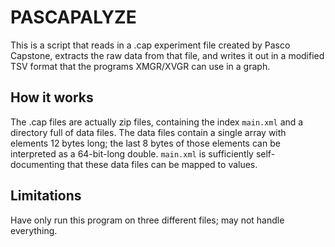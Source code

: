 
# PASCAPALYZE

This is a script that reads in a .cap experiment file created by Pasco Capstone,
extracts the raw data from that file, and writes it out in a modified TSV format
that the programs XMGR/XVGR can use in a graph.

## How it works
The .cap files are actually zip files, containing the index `main.xml` and 
a directory full of data files. The data files contain a single array with
elements 12 bytes long; the last 8 bytes of those elements can be interpreted
as a 64-bit-long double. `main.xml` is sufficiently self-documenting that these
data files can be mapped to values.

## Limitations
Have only run this program on three different files; may not handle everything.